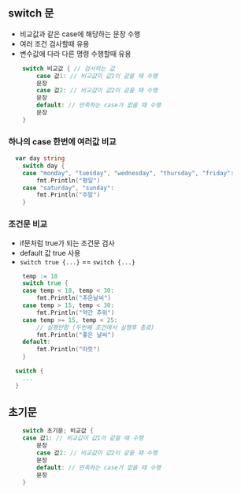 ## switch 문
- 비교값과 같은 case에 해당하는 문장 수행
- 여러 조건 검사할때 유용
- 변수값에 다라 다른 명령 수행할때 유용

```go
	switch 비교값 { // 검사하는 값
		case 값1: // 비교값이 값1이 같을 때 수행
		문장
		case 값2: // 비교값이 값2이 같을 때 수행
		문장
		default: // 만족하는 case가 없을 때 수행 
		문장
	}
```

### 하나의 case 한번에 여러값 비교
```go
  var day string
	switch day {
    case "monday", "tuesday", "wednesday", "thursday", "friday":
		fmt.Println("평일")
	case "saturday", "sunday":
		fmt.Println("주말")
	}
```

### 조건문 비교
- if문처럼 true가 되는 조건문 검사
- default 값 true 사용
- `switch true {...}` == `switch {...}`
```go
	temp := 18
	switch true {
	case temp < 10, temp < 30:
		fmt.Println("추운날씨")
	case temp > 15, temp < 30:
		fmt.Println("약간 추위")
	case temp >= 15, temp < 25:
		// 실행안함 (두번째 조건에서 실행후 종료)
		fmt.Println("좋은 날씨")
	default:
		fmt.Println("따뜻")
	}
```
```go
  switch {
    ...
  }
```

## 초기문
```go
	switch 초기문; 비교값 {
    case 값1: // 비교값이 값1이 같을 때 수행
		문장
		case 값2: // 비교값이 값2이 같을 때 수행
		문장
		default: // 만족하는 case가 없을 때 수행 
		문장
	}
```
